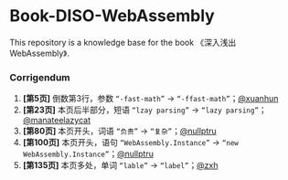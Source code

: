 # Book-DISO-WebAssembly

This repository is a knowledge base for the book 《深入浅出 WebAssembly》.

### Corrigendum

1. **[第5页]** 倒数第3行，参数 `“-fast-math”` -> `“-ffast-math”`；[@xuanhun](https://github.com/xuanhun)
2. **[第23页]** 本页后半部分，短语 `“lzay parsing”` -> `“lazy parsing”`；[@manateelazycat](https://github.com/manateelazycat)
3. **[第80页]** 本页开头，词语 `“负责”` -> `“复杂”`；[@nullptru](https://github.com/nullptru)
4. **[第100页]** 本页开头，语句 `“WebAssembly.Instance”` -> `“new WebAssembly.Instance”`；[@nullptru](https://github.com/nullptru)
5. **[第135页]** 本页多处，单词 `“lable”` -> `“label”`；[@zxh](https://github.com/zxh0)
